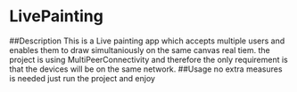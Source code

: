 # LivePainting
##Description
This is a Live painting app which accepts multiple users and enables them to draw simultaniously on the same canvas real tiem. the project is using MultiPeerConnectivity and therefore the only requirement is that the devices will be on the same network.
##Usage
no extra measures is needed just run the project and enjoy
